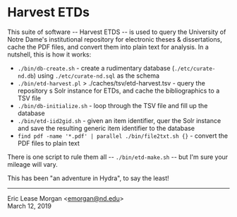 # Harvest ETDs

This suite of software -- Harvest ETDS -- is used to query the University of Notre Dame's institutional repository for electronic theses &amp; dissertations, cache the PDF files, and convert them into plain text for analysis. In a nutshell, this is how it works:

   * `./bin/db-create.sh` - create a rudimentary database (`./etc/curate-nd.db`) using `./etc/curate-nd.sql` as the schema
   * `./bin/etd-harvest.pl` &gt; ./caches/tsv/etd-harvest.tsv - query the repository s Solr instance for ETDs, and cache the bibliographics to a TSV file
   * `./bin/db-initialize.sh` - loop through the TSV file and fill up the database
   * `./bin/etd-iid2gid.sh` - given an item identifier, quer the Solr instance and save the resulting generic item identifier to the database
   * `find pdf -name '*.pdf' | parallel ./bin/file2txt.sh {}` - convert the PDF files to plain text
   
There is one script to rule them all -- `./bin/etd-make.sh` -- but I'm sure your mileage will vary.

This has been "an adventure in Hydra", to say the least!

---
Eric Lease Morgan &lt;emorgan@nd.edu&gt;   
March 12, 2019
